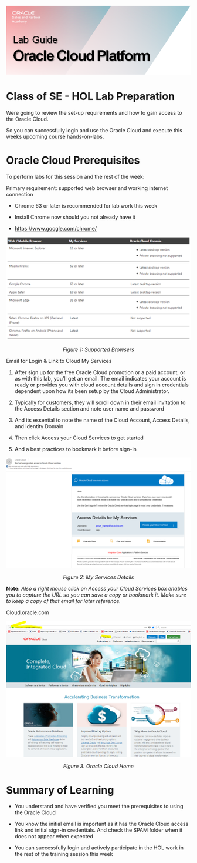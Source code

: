 ![](media/ocpheading.png)
# Class of SE - HOL Lab Preparation

Were going to review the set-up requirements and how to gain access to the
Oracle Cloud.

So you can successfully login and use the Oracle Cloud and execute this weeks upcoming course hands-on-labs.


# Oracle Cloud Prerequisites

To perform labs for this session and the rest of the week:

Primary requirement: supported web browser and working internet connection

-   Chrome 63 or later is recommended for lab work this week

-   Install Chrome now should you not already have it

-   <https://www.google.com/chrome/>

![](media/e262cdebd6f659aa02aba65e6feb0354.png)

*<p align="center">Figure 1: Supported Browsers </p>*

Email for Login & Link to Cloud My Services

1.  After sign up for the free Oracle Cloud promotion or a paid account, or as with this lab, 
    you’ll get an email. The email indicates your account is ready or provides
    you with cloud account details and sign in credentials dependent upon how its been setup by the Cloud Administrator.

2.  Typically for customers, they will scroll down in their email invitation to the Access Details section and note user name           and password

3.  And its essential to note the name of the Cloud Account, Access Details, and Identity
    Domain

4.  Then click Access your Cloud Services to get started

5.  And a best practices to bookmark it before sign-in

![](media/f21526117e392845aab4cd3a838a2f65.png)
*<p align="center">Figure 2: My Services Details</p>*

**Note:**  *Also a right mouse click on Access your Cloud Services box enables you to capture the URL so you can save a copy or bookmark it. Make sure to keep a copy of that email for later reference.*

Cloud.oracle.com

![](media/54c647f977688713d111c4c851d19f5f.png)
*<p align="center">Figure 3: Oracle Cloud Home </p>*

# Summary of Learning

-   You understand and have verified you meet the prerequisites to using the
    Oracle Cloud

-   You know the initial email is important as it has the Oracle Cloud access
    link and initial sign-in credentials. And check the SPAM folder when it does
    not appear when expected

-   You can successfully login and actively participate in the HOL work in the
    rest of the training session this week
